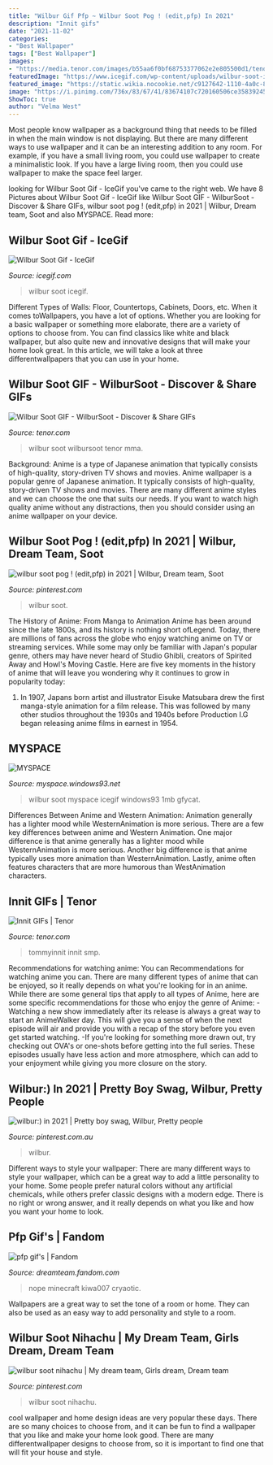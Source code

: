 ```yaml
---
title: "Wilbur Gif Pfp ~ Wilbur Soot Pog ! (edit,pfp) In 2021"
description: "Innit gifs"
date: "2021-11-02"
categories:
- "Best Wallpaper"
tags: ["Best Wallpaper"]
images:
- "https://media.tenor.com/images/b55aa6f0bf68753377062e2e805500d1/tenor.gif"
featuredImage: "https://www.icegif.com/wp-content/uploads/wilbur-soot-icegif-1.gif"
featured_image: "https://static.wikia.nocookie.net/c9127642-1110-4a0c-8e98-5fc52f076526/scale-to-width/755"
image: "https://i.pinimg.com/736x/83/67/41/83674107c720160506ce35839245f72f.jpg"
ShowToc: true
author: "Velma West"
---
```



Most people know wallpaper as a background thing that needs to be filled in when the main window is not displaying. But there are many different ways to use wallpaper and it can be an interesting addition to any room. For example, if you have a small living room, you could use wallpaper to create a minimalistic look. If you have a large living room, then you could use wallpaper to make the space feel larger.

	

		
looking for Wilbur Soot Gif - IceGif you've came to the right web. We have 8 Pictures about Wilbur Soot Gif - IceGif like Wilbur Soot GIF - WilburSoot - Discover &amp; Share GIFs, wilbur soot pog ! (edit,pfp) in 2021 | Wilbur, Dream team, Soot and also MYSPACE. Read more:
		
    
## Wilbur Soot Gif - IceGif

<img loading=lazy src="https://www.icegif.com/wp-content/uploads/wilbur-soot-icegif-1.gif" onerror="this.onerror=null;this.src='https://tse4.mm.bing.net/th?id=OIP.8pv_Vg-owazfWiZI7lwCTQHaEK&amp;pid=15.1';" alt="Wilbur Soot Gif - IceGif">

_Source: icegif.com_

>wilbur soot icegif. 

	

Different Types of Walls: Floor, Countertops, Cabinets, Doors, etc.
When it comes toWallpapers, you have a lot of options. Whether you are looking for a basic wallpaper or something more elaborate, there are a variety of options to choose from. You can find classics like white and black wallpaper, but also quite new and innovative designs that will make your home look great. In this article, we will take a look at three differentwallpapers that you can use in your home.

    
## Wilbur Soot GIF - WilburSoot - Discover &amp; Share GIFs

<img loading=lazy src="https://media.tenor.com/images/1ddda897b47f27c112ca8677df03d949/tenor.gif" onerror="this.onerror=null;this.src='https://tse1.mm.bing.net/th?id=OIP.Hd2ol7R_J8ESyoZ33wPZSQAAAA&amp;pid=15.1';" alt="Wilbur Soot GIF - WilburSoot - Discover &amp; Share GIFs">

_Source: tenor.com_

>wilbur soot wilbursoot tenor mma. 

	

Background: Anime is a type of Japanese animation that typically consists of high-quality, story-driven TV shows and movies.
Anime wallpaper is a popular genre of Japanese animation. It typically consists of high-quality, story-driven TV shows and movies. There are many different anime styles and we can choose the one that suits our needs. If you want to watch high quality anime without any distractions, then you should consider using an anime wallpaper on your device.

    
## Wilbur Soot Pog ! (edit,pfp) In 2021 | Wilbur, Dream Team, Soot

<img loading=lazy src="https://i.pinimg.com/736x/d3/a6/fe/d3a6fe15b3f35b8abd8eba8cc423b21c.jpg" onerror="this.onerror=null;this.src='https://tse4.mm.bing.net/th?id=OIP.0DjdMnDqWZ5CATp56DBm4wHaHa&amp;pid=15.1';" alt="wilbur soot pog ! (edit,pfp) in 2021 | Wilbur, Dream team, Soot">

_Source: pinterest.com_

>wilbur soot. 

	

The History of Anime: From Manga to Animation
Anime has been around since the late 1800s, and its history is nothing short ofLegend. Today, there are millions of fans across the globe who enjoy watching anime on TV or streaming services. While some may only be familiar with Japan's popular genre, others may have never heard of Studio Ghibli, creators of Spirited Away and Howl's Moving Castle. Here are five key moments in the history of anime that will leave you wondering why it continues to grow in popularity today:
1) In 1907, Japans born artist and illustrator Eisuke Matsubara drew the first manga-style animation for a film release. This was followed by many other studios throughout the 1930s and 1940s before Production I.G began releasing anime films in earnest in 1954.

    
## MYSPACE

<img loading=lazy src="https://myspace.windows93.net/u/41454/avatar.jpg" onerror="this.onerror=null;this.src='https://tse3.mm.bing.net/th?id=OIP.et8Q0ZSo6Ncm1IhP9-PvUQAAAA&amp;pid=15.1';" alt="MYSPACE">

_Source: myspace.windows93.net_

>wilbur soot myspace icegif windows93 1mb gfycat. 

	

Differences Between Anime and Western Animation: Animation generally has a lighter mood while WesternAnimation is more serious.
There are a few key differences between anime and Western Animation. One major difference is that anime generally has a lighter mood while WesternAnimation is more serious. Another big difference is that anime typically uses more animation than WesternAnimation. Lastly, anime often features characters that are more humorous than WestAnimation characters.

    
## Innit GIFs | Tenor

<img loading=lazy src="https://media.tenor.com/images/b55aa6f0bf68753377062e2e805500d1/tenor.gif" onerror="this.onerror=null;this.src='https://tse1.mm.bing.net/th?id=OIP.tVqm8L9odTN3Bi4ugFUA0QAAAA&amp;pid=15.1';" alt="Innit GIFs | Tenor">

_Source: tenor.com_

>tommyinnit innit smp. 

	

Recommendations for watching anime: You can
Recommendations for watching anime you can. There are many different types of anime that can be enjoyed, so it really depends on what you're looking for in an anime. While there are some general tips that apply to all types of Anime, here are some specific recommendations for those who enjoy the genre of Anime: 
-Watching a new show immediately after its release is always a great way to start an AnimeWalker day. This will give you a sense of when the next episode will air and provide you with a recap of the story before you even get started watching. 
-If you're looking for something more drawn out, try checking out OVA's or one-shots before getting into the full series. These episodes usually have less action and more atmosphere, which can add to your enjoyment while giving you more closure on the story.

    
## Wilbur:) In 2021 | Pretty Boy Swag, Wilbur, Pretty People

<img loading=lazy src="https://i.pinimg.com/736x/83/67/41/83674107c720160506ce35839245f72f.jpg" onerror="this.onerror=null;this.src='https://tse3.mm.bing.net/th?id=OIP.5QZI_ptBkPvvKlErlkXPdQHaHa&amp;pid=15.1';" alt="wilbur:) in 2021 | Pretty boy swag, Wilbur, Pretty people">

_Source: pinterest.com.au_

>wilbur. 

	

Different ways to style your wallpaper:
There are many different ways to style your wallpaper, which can be a great way to add a little personality to your home. Some people prefer natural colors without any artificial chemicals, while others prefer classic designs with a modern edge. There is no right or wrong answer, and it really depends on what you like and how you want your home to look.

    
## Pfp Gif&#039;s | Fandom

<img loading=lazy src="https://static.wikia.nocookie.net/c9127642-1110-4a0c-8e98-5fc52f076526/scale-to-width/755" onerror="this.onerror=null;this.src='https://tse2.mm.bing.net/th?id=OIP.qzjWghxpSeg-jKMhj_KmwgHaIw&amp;pid=15.1';" alt="pfp gif&#039;s | Fandom">

_Source: dreamteam.fandom.com_

>nope minecraft kiwa007 cryaotic. 

	

Wallpapers are a great way to set the tone of a room or home. They can also be used as an easy way to add personality and style to a room.

    
## Wilbur Soot Nihachu | My Dream Team, Girls Dream, Dream Team

<img loading=lazy src="https://i.pinimg.com/originals/96/a0/a0/96a0a03414454ee3ce64643197528daa.jpg" onerror="this.onerror=null;this.src='https://tse2.mm.bing.net/th?id=OIP.GwC-RIhxyRYjKtBjUgS5qgHaHa&amp;pid=15.1';" alt="wilbur soot nihachu | My dream team, Girls dream, Dream team">

_Source: pinterest.com_

>wilbur soot nihachu. 

	

cool wallpaper and home design ideas are very popular these days. There are so many choices to choose from, and it can be fun to find a wallpaper that you like and make your home look good. There are many differentwallpaper designs to choose from, so it is important to find one that will fit your house and style.

